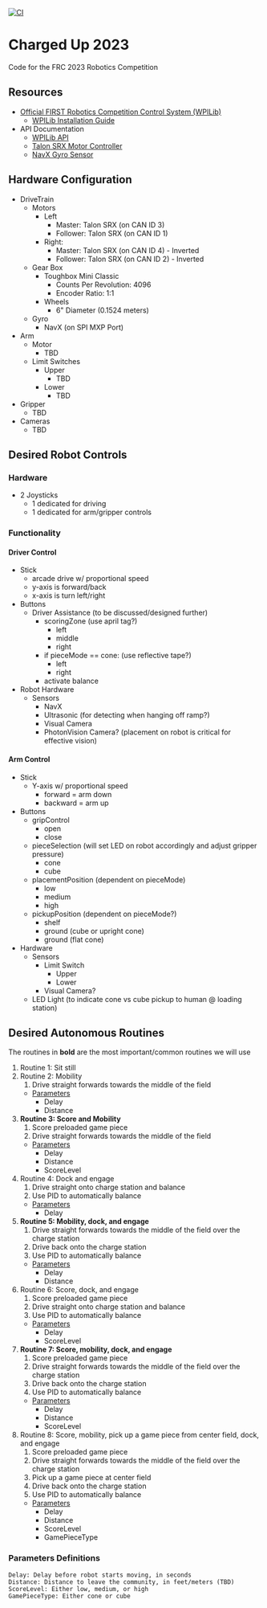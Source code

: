 [![CI](https://github.com/BHSRobotix/ChargedUp2023/actions/workflows/main.yml/badge.svg)](https://github.com/BHSRobotix/ChargedUp2023/actions/workflows/main.yml)

# Charged Up 2023
Code for the FRC 2023 Robotics Competition

## Resources
* [Official FIRST Robotics Competition Control System (WPILib)](https://docs.wpilib.org/en/stable/)
    * [WPILib Installation Guide](https://docs.wpilib.org/en/stable/docs/zero-to-robot/step-2/wpilib-setup.html)
* API Documentation
    * [WPILib API](https://github.wpilib.org/allwpilib/docs/release/java/index.html)
    * [Talon SRX Motor Controller](https://api.ctr-electronics.com/phoenix/release/java/com/ctre/phoenix/motorcontrol/can/package-summary.html)
    * [NavX Gyro Sensor](https://www.kauailabs.com/public_files/navx-mxp/apidocs/java/com/kauailabs/navx/frc/package-summary.html)

## Hardware Configuration
- DriveTrain
    - Motors
        - Left
            - Master: Talon SRX (on CAN ID 3)
            - Follower: Talon SRX (on CAN ID 1)
        - Right:
            - Master: Talon SRX (on CAN ID 4) - Inverted
            - Follower: Talon SRX (on CAN ID 2) - Inverted  
    - Gear Box
        - Toughbox Mini Classic
            - Counts Per Revolution: 4096 
            - Encoder Ratio: 1:1
        - Wheels
            - 6" Diameter (0.1524 meters)
    - Gyro
        - NavX (on SPI MXP Port)
- Arm
    - Motor
        - TBD
    - Limit Switches
        - Upper
            - TBD
        - Lower
            - TBD
- Gripper
    - TBD
- Cameras
    - TBD

## Desired Robot Controls

### Hardware
- 2 Joysticks
    - 1 dedicated for driving
    - 1 dedicated for arm/gripper controls

### Functionality
#### Driver Control
- Stick
    - arcade drive w/ proportional speed
    - y-axis is forward/back
    - x-axis is turn left/right
- Buttons
    - Driver Assistance (to be discussed/designed further)
        - scoringZone (use april tag?)
            - left
            - middle
            - right
        - if pieceMode == cone: (use reflective tape?)
            - left
            - right
        - activate balance
- Robot Hardware
  - Sensors
      - NavX
      - Ultrasonic (for detecting when hanging off ramp?)
      - Visual Camera
      - PhotonVision Camera? (placement on robot is critical for effective vision)

#### Arm Control
- Stick
    - Y-axis w/ proportional speed
        - forward = arm down
        - backward = arm up
- Buttons
    - gripControl
        - open
        - close
    - pieceSelection (will set LED on robot accordingly and adjust gripper pressure)
        - cone
        - cube
    - placementPosition (dependent on pieceMode)
        - low
        - medium
        - high
    - pickupPosition (dependent on pieceMode?)
        - shelf
        - ground (cube or upright cone)
        - ground (flat cone)
- Hardware
  - Sensors
      - Limit Switch
          - Upper
          - Lower
      - Visual Camera?
  - LED Light (to indicate cone vs cube pickup to human @ loading station)

## Desired Autonomous Routines
The routines in **bold** are the most important/common routines we will use

1. Routine 1: Sit still
1. Routine 2: Mobility
    1. Drive straight forwards towards the middle of the field
    * [Parameters](#Parameters-Definitions)
        * Delay
        * Distance
1. **Routine 3: Score and Mobility**
    1. Score preloaded game piece
    1. Drive straight forwards towards the middle of the field
    * [Parameters](#Parameters-Definitions)
        * Delay
        * Distance
        * ScoreLevel
1. Routine 4: Dock and engage
    1. Drive straight onto charge station and balance
    1. Use PID to automatically balance
    * [Parameters](#Parameters-Definitions)
        * Delay
1. **Routine 5: Mobility, dock, and engage**
    1. Drive straight forwards towards the middle of the field over the charge station
    1. Drive back onto the charge station
    1. Use PID to automatically balance
    * [Parameters](#Parameters-Definitions)
        * Delay
        * Distance
1. Routine 6: Score, dock, and engage
    1. Score preloaded game piece
    1. Drive straight onto charge station and balance
    1. Use PID to automatically balance
    * [Parameters](#Parameters-Definitions)
        * Delay
        * ScoreLevel
1. **Routine 7: Score, mobility, dock, and engage**
    1. Score preloaded game piece
    1. Drive straight forwards towards the middle of the field over the charge station
    1. Drive back onto the charge station
    1. Use PID to automatically balance
    * [Parameters](#Parameters-Definitions)
        * Delay
        * Distance
        * ScoreLevel
1. Routine 8: Score, mobility, pick up a game piece from center field, dock, and engage
    1. Score preloaded game piece
    1. Drive straight forwards towards the middle of the field over the charge station
    1. Pick up a game piece at center field
    1. Drive back onto the charge station
    1. Use PID to automatically balance
    * [Parameters](#Parameters-Definitions)
        * Delay
        * Distance
        * ScoreLevel
        * GamePieceType
### Parameters Definitions
    Delay: Delay before robot starts moving, in seconds
    Distance: Distance to leave the community, in feet/meters (TBD)
    ScoreLevel: Either low, medium, or high
    GamePieceType: Either cone or cube

